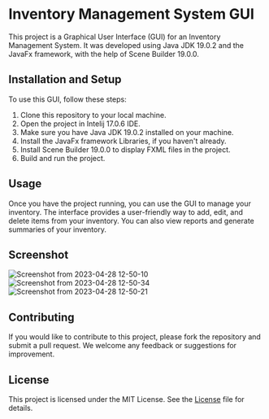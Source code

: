 # Inventory Management System GUI

This project is a Graphical User Interface (GUI) for an Inventory Management System. It was developed using Java JDK 19.0.2 and the JavaFx framework, with the help of Scene Builder 19.0.0.

## Installation and Setup

To use this GUI, follow these steps:

1. Clone this repository to your local machine.
2. Open the project in Intelij 17.0.6 IDE.
3. Make sure you have Java JDK 19.0.2 installed on your machine.
4. Install the JavaFx framework Libraries, if you haven't already.
5. Install Scene Builder 19.0.0 to display FXML files in the project.
6. Build and run the project.

## Usage
Once you have the project running, you can use the GUI to manage your inventory. The interface provides a user-friendly way to add, edit, and delete items from your inventory. You can also view reports and generate summaries of your inventory.

## Screenshot
![Screenshot from 2023-04-28 12-50-10](https://user-images.githubusercontent.com/116308353/235231832-7d2d3fcc-6162-4a79-80a0-64abe0248f5e.png)
![Screenshot from 2023-04-28 12-50-34](https://user-images.githubusercontent.com/116308353/235231814-3b875af3-c0f0-4c01-b8f5-fd739b524403.png)
![Screenshot from 2023-04-28 12-50-21](https://user-images.githubusercontent.com/116308353/235231826-683783be-e111-4a06-a94c-b4ceb0f1f811.png)



## Contributing

If you would like to contribute to this project, please fork the repository and submit a pull request. We welcome any feedback or suggestions for improvement.

## License

This project is licensed under the MIT License. See the [License](License) file for details.
